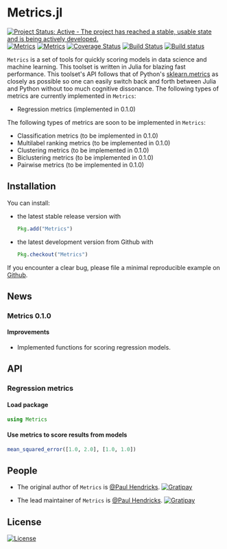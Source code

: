 Metrics.jl
======

[![Project Status: Active - The project has reached a stable, usable state and is being actively developed.](http://www.repostatus.org/badges/0.1.0/active.svg)](http://www.repostatus.org/#active)
[![Metrics](http://pkg.julialang.org/badges/Metrics_0.3.svg)](http://pkg.julialang.org/?pkg=Metrics&ver=0.3)
[![Metrics](http://pkg.julialang.org/badges/Metrics_0.4.svg)](http://pkg.julialang.org/?pkg=Metrics&ver=0.4)
[![Coverage Status](https://coveralls.io/repos/paulhendricks/Metrics.jl/badge.svg?branch=master&service=github)](https://coveralls.io/github/paulhendricks/Metrics.jl?branch=master)
[![Build Status](https://travis-ci.org/paulhendricks/Metrics.jl.svg?branch=master)](https://travis-ci.org/paulhendricks/Metrics.jl)
[![Build status](https://ci.appveyor.com/api/projects/status/56u32eosqom801ht?svg=true)](https://ci.appveyor.com/project/paulhendricks/metrics-jl)

`Metrics` is a set of tools for quickly scoring models in data science and machine learning. This toolset is written in Julia for blazing fast performance. This toolset's API follows that of Python's [sklearn.metrics](http://scikit-learn.org/stable/modules/classes.html#sklearn-metrics-metrics) as closely as possible so one can easily switch back and forth between Julia and Python without too much cognitive dissonance. The following types of metrics are currently implemented in `Metrics`:

-   Regression metrics (implemented in 0.1.0)

The following types of metrics are soon to be implemented in `Metrics`:

-   Classification metrics (to be implemented in 0.1.0)
-   Multilabel ranking metrics (to be implemented in 0.1.0)
-   Clustering metrics (to be implemented in 0.1.0)
-   Biclustering metrics (to be implemented in 0.1.0)
-   Pairwise metrics (to be implemented in 0.1.0)

Installation
------------

You can install:

-   the latest stable release version with

    ``` julia
    Pkg.add("Metrics")
    ```

-   the latest development version from Github with

    ``` julia
    Pkg.checkout("Metrics")
    ```

If you encounter a clear bug, please file a minimal reproducible example on [Github](https://github.com/paulhendricks/Metrics.jl/issues).

News
----

### Metrics 0.1.0

#### Improvements

-   Implemented functions for scoring regression models.

API
---

### Regression metrics

#### Load package

``` julia
using Metrics
```

#### Use metrics to score results from models

``` julia
mean_squared_error([1.0, 2.0], [1.0, 1.0])
```

People
------

-   The original author of `Metrics` is [@Paul Hendricks](<https://github.com/paulhendricks>). [![Gratipay](https://img.shields.io/gratipay/JSFiddle.svg)](https://gratipay.com/~paulhendricks/)

-   The lead maintainer of `Metrics` is [@Paul Hendricks](<https://github.com/paulhendricks>). [![Gratipay](https://img.shields.io/gratipay/JSFiddle.svg)](https://gratipay.com/~paulhendricks/)

License
-------

[![License](http://img.shields.io/:license-MIT-blue.svg)](https://github.com/paulhendricks/Metrics.jl/blob/master/LICENSE.md)
